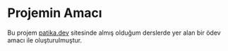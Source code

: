 # Projemin Amacı


Bu projem [patika.dev](https://www.patika.dev/tr) sitesinde almış olduğum derslerde yer alan bir ödev amacı ile oluşturulmuştur.